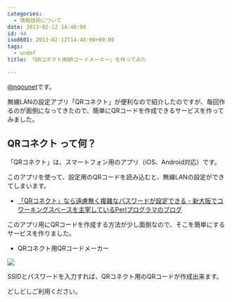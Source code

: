 ```yaml
---
categories:
  - 情報技術について
date: 2013-02-12 14:48:00
id: 44
iso8601: 2013-02-12T14:48:00+09:00
tags:
  - undef
title: 「QRコネクト用QRコードメーカー」を作ってみた

---
```


<p><a href="https://twitter.com/nqounet">@nqounet</a>です。</p>

<p>無線LANの設定アプリ「QRコネクト」が便利なので紹介したのですが、毎回作るのが面倒になってきたので、簡単にQRコードを作成できるサービスを作ってみました。</p>

<h2>QRコネクト って何？</h2>

<p>「QRコネクト」は、スマートフォン用のアプリ（iOS、Android対応）です。</p>

<p>このアプリを使って、設定用のQRコードを読み込むと、無線LANの設定ができてしまいます。</p>

<ul><li><a href="http://www.nishimiyahara.net/2013/02/12/122400">「QRコネクト」なら遠慮無く複雑なパスワードが設定できる - 新大阪でコワーキングスペースを主宰しているPerlプログラマのブログ</a></li></ul>

<p>このアプリ用にQRコードを作成する方法が少し面倒なので、そこを簡単にするサービスを作りました。</p>

<ul><li>QRコネクト用QRコードメーカー</li></ul>

<div><a href="http://2.bp.blogspot.com/-uI1xmet-UTY/URnYUZaJeCI/AAAAAAAAAYE/VcGoy7bFN6U/s1600/QR%25E3%2582%25B3%25E3%2583%258D%25E3%2582%25AF%25E3%2583%2588%25E7%2594%25A8QR%25E3%2582%25B3%25E3%2583%25BC%25E3%2583%2589%25E3%2583%25A1%25E3%2583%25BC%25E3%2582%25AB%25E3%2583%25BC.png" imageanchor="1"><img border="0" src="http://2.bp.blogspot.com/-uI1xmet-UTY/URnYUZaJeCI/AAAAAAAAAYE/VcGoy7bFN6U/s200/QR%25E3%2582%25B3%25E3%2583%258D%25E3%2582%25AF%25E3%2583%2588%25E7%2594%25A8QR%25E3%2582%25B3%25E3%2583%25BC%25E3%2583%2589%25E3%2583%25A1%25E3%2583%25BC%25E3%2582%25AB%25E3%2583%25BC.png"></a></div>

<p>SSIDとパスワードを入力すれば、QRコネクト用のQRコードが作成出来ます。</p>

<p>どしどしご利用ください。</p>
    	